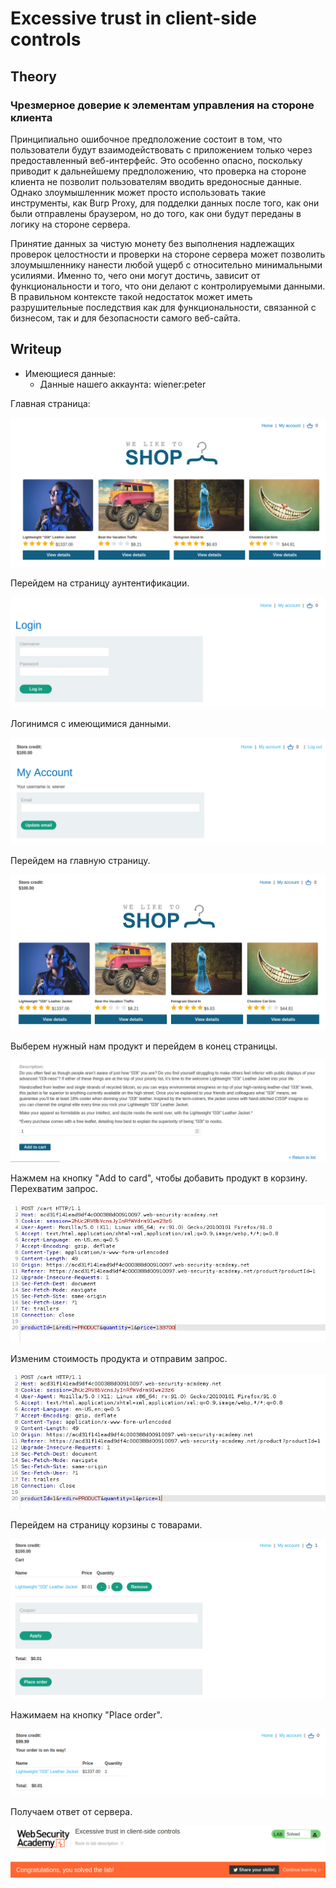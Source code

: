 # Excessive trust in client-side controls

## Theory

<h3>Чрезмерное доверие к элементам управления на стороне клиента</h3>

Принципиально ошибочное предположение состоит в том, что пользователи будут взаимодействовать с приложением только через предоставленный веб-интерфейс. Это особенно опасно, поскольку приводит к дальнейшему предположению, что проверка на стороне клиента не позволит пользователям вводить вредоносные данные. Однако злоумышленник может просто использовать такие инструменты, как Burp Proxy, для подделки данных после того, как они были отправлены браузером, но до того, как они будут переданы в логику на стороне сервера.

Принятие данных за чистую монету без выполнения надлежащих проверок целостности и проверки на стороне сервера может позволить злоумышленнику нанести любой ущерб с относительно минимальными усилиями. Именно то, чего они могут достичь, зависит от функциональности и того, что они делают с контролируемыми данными. В правильном контексте такой недостаток может иметь разрушительные последствия как для функциональности, связанной с бизнесом, так и для безопасности самого веб-сайта.

## Writeup

* Имеющиеся данные: 
    * Данные нашего аккаунта: wiener:peter

Главная страница:

![](https://github.com/fobblified/Writeups/blob/main/Portswigger/Business_logic_vulnerabilities/Excessive_trust_in_client-side_controls/assets/1.png)

Перейдем на страницу аунтентификации.

![](https://github.com/fobblified/Writeups/blob/main/Portswigger/Business_logic_vulnerabilities/Excessive_trust_in_client-side_controls/assets/2.png)

Логинимся с имеющимися данными.

![](https://github.com/fobblified/Writeups/blob/main/Portswigger/Business_logic_vulnerabilities/Excessive_trust_in_client-side_controls/assets/3.png)

Перейдем на главную страницу.

![](https://github.com/fobblified/Writeups/blob/main/Portswigger/Business_logic_vulnerabilities/Excessive_trust_in_client-side_controls/assets/4.png)

Выберем нужный нам продукт и перейдем в конец страницы.

![](https://github.com/fobblified/Writeups/blob/main/Portswigger/Business_logic_vulnerabilities/Excessive_trust_in_client-side_controls/assets/5.png)

Нажмем на кнопку "Add to card", чтобы добавить продукт в корзину. Перехватим запрос.

![](https://github.com/fobblified/Writeups/blob/main/Portswigger/Business_logic_vulnerabilities/Excessive_trust_in_client-side_controls/assets/6.png)

Изменим стоимость продукта и отправим запрос.

![](https://github.com/fobblified/Writeups/blob/main/Portswigger/Business_logic_vulnerabilities/Excessive_trust_in_client-side_controls/assets/7.png)

Перейдем на страницу корзины с товарами.

![](https://github.com/fobblified/Writeups/blob/main/Portswigger/Business_logic_vulnerabilities/Excessive_trust_in_client-side_controls/assets/8.png)

Нажимаем на кнопку "Place order".

![](https://github.com/fobblified/Writeups/blob/main/Portswigger/Business_logic_vulnerabilities/Excessive_trust_in_client-side_controls/assets/9.png)

Получаем ответ от сервера.

![](https://github.com/fobblified/Writeups/blob/main/Portswigger/Business_logic_vulnerabilities/Excessive_trust_in_client-side_controls/assets/10.png)
